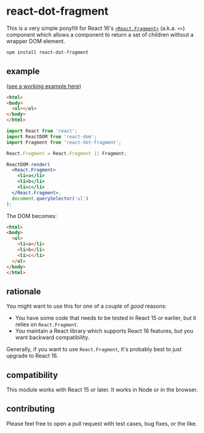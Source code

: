 # react-dot-fragment

This is a very simple ponyfill for React 16's [`<React.Fragment>`](https://reactjs.org/docs/fragments.html) (a.k.a. `<>`) component which allows a component to return a set of children without a wrapper DOM element.

```bash
npm install react-dot-fragment
```

## example

([see a working example here](https://benwiley4000.github.io/react-dot-fragment/))

```html
<html>
<body>
  <ul></ul>
</body>
</html>
```

```jsx
import React from 'react';
import ReactDOM from 'react-dom';
import Fragment from 'react-dot-fragment';

React.Fragment = React.Fragment || Fragment;

ReactDOM.render(
  <React.Fragment>
    <li>a</li>
    <li>b</li>
    <li>c</li>
  </React.Fragment>,
  document.querySelector('ul')
);
```

The DOM becomes:
```html
<html>
<body>
  <ul>
    <li>a</li>
    <li>b</li>
    <li>c</li>
  </ul>
</body>
</html>
```

## rationale

You might want to use this for one of a couple of *good* reasons:
* You have some code that needs to be tested in React 15 or earlier, but it relies on `React.Fragment`.
* You maintain a React library which supports React 16 features, but you want backward compatibility.

Generally, if you want to use `React.Fragment`, it's probably best to just upgrade to React 16.

## compatibility

This module works with React 15 or later. It works in Node or in the browser.

## contributing

Please feel free to open a pull request with test cases, bug fixes, or the like.
